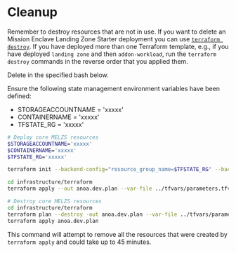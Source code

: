 # Cleanup

Remember to destroy resources that are not in use. If you want to delete an Mission Enclave Landing Zone Starter deployment you can use [`terraform destroy`](https://www.terraform.io/docs/cli/commands/destroy.html). If you have deployed more than one Terraform template, e.g., if you have deployed `landing zone` and then `addon-workload`, run the `terraform destroy` commands in the reverse order that you applied them.

Delete in the specified bash below.

Ensure the following state management environment variables have been defined:

- STORAGEACCOUNTNAME = 'xxxxx'
- CONTAINERNAME      = 'xxxxx'
- TFSTATE_RG         = 'xxxxx'

```bash
# Deploy core MELZS resources
$STORAGEACCOUNTNAME='xxxxx'
$CONTAINERNAME='xxxxx'
$TFSTATE_RG='xxxxx'

terraform init --backend-config="resource_group_name=$TFSTATE_RG" --backend-config="storage_account_name=$STORAGEACCOUNTNAME" --backend-config="container_name=$CONTAINERNAME"

cd infrastructure/terraform
terraform apply --out anoa.dev.plan --var-file ../tfvars/parameters.tfvars --var "subscription_id_hub=<<subscription_id>>" --var "vm_admin_password=<<password>>"

# Destroy core MELZS resources
cd infrastructure/terraform
terraform plan --destroy -out anoa.dev.plan --var-file ../tfvars/parameters.tfvars -var "subscription_id_hub=<<subscription_id>>" --var "vm_admin_password=<<password>>"
terraform apply anoa.dev.plan
```

This command will attempt to remove all the resources that were created by `terraform apply` and could take up to 45 minutes.

